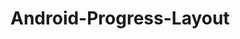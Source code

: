 Android-Progress-Layout
=======================


[1]: http://i57.tinypic.com/xmqxed.png
[2]: http://i58.tinypic.com/2rgfhxl.png

